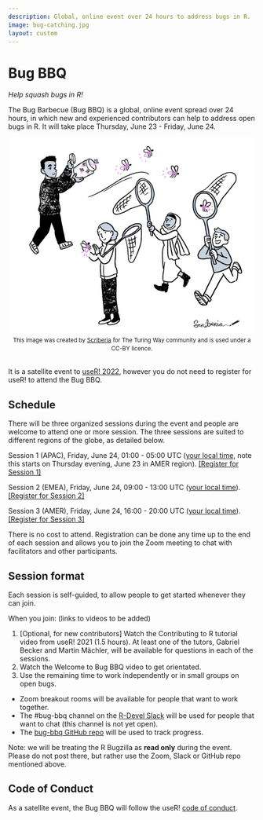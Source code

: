 ```yaml
---
description: Global, online event over 24 hours to address bugs in R.
image: bug-catching.jpg
layout: custom
---
```


# Bug BBQ

*Help squash bugs in R!*

The Bug Barbecue (Bug BBQ) is a global, online event spread over 24 hours, in which new and experienced contributors can help to address open bugs in R. It will take place Thursday, June 23 - Friday, June 24.

<center>
<img src="bug-catching.jpg" alt="People catching different insects in different ways - representing bugs in the R project." style="height:400px"><br>
<small>This image was created by <a href = "http://www.scriberia.co.uk/"> Scriberia</a> for The Turing Way community and is used under a CC-BY licence.<br><br></small>
</center>

It is a satellite event to [useR! 2022](https://user2022.r-project.org/), however you do not need to register for useR! to attend the Bug BBQ.

## Schedule

There will be three organized sessions during the event and people are welcome to attend one or more session.
The three sessions are suited to different regions of the globe, as detailed below.

Session 1 (APAC), Friday, June 24, 01:00  - 05:00 UTC ([your local time](https://www.timeanddate.com/worldclock/fixedtime.html?msg=Bug+BBQ+Session+1&iso=20220624T01&p1=%3A&ah=4), note this starts on Thursday evening, June 23 in AMER region). [[Register for Session 1]](https://rstudio.zoom.us/meeting/register/tJEkdOmrrTopHtSNgAoZ3EnYHxH51-29AGkD)  

Session 2 (EMEA), Friday, June 24, 09:00 - 13:00 UTC ([your local time](https://www.timeanddate.com/worldclock/fixedtime.html?msg=Bug+BBQ+Session+2&iso=20220624T09&p1=%3A&ah=4)). [[Register for Session 2]](https://rstudio.zoom.us/meeting/register/tJYsd-GgqD0vHtPwh-Ni67h7ArW0B0c9342L)

Session 3 (AMER), Friday, June 24, 16:00 - 20:00 UTC ([your local time](https://www.timeanddate.com/worldclock/fixedtime.html?msg=Bug+BBQ+Session+3&iso=20220624T16&p1=%3A&ah=4)). [[Register for Session 3]](https://rstudio.zoom.us/meeting/register/tJ0vd-6tqzovG9dSASxdZ93mbxOJs8MI2HX_)

There is no cost to attend. Registration can be done any time up to the end of each session and allows you to join the Zoom meeting to chat with facilitators and other participants.

## Session format

Each session is self-guided, to allow people to get started whenever they can join.

When you join: (links to videos to be added)

1. [Optional, for new contributors] Watch the Contributing to R tutorial video from useR! 2021 (1.5 hours). 
At least one of the tutors, Gabriel Becker and Martin Mächler, will be available for questions in each of the sessions.
2. Watch the Welcome to Bug BBQ video to get orientated.
3. Use the remaining time to work independently or in small groups on open bugs.
 - Zoom breakout rooms will be available for people that want to work together.
 - The #bug-bbq channel on the [R-Devel Slack](../slack) will be used for people that want to chat (this channel is not yet open).
 - The [bug-bbq GitHub repo](https://github.com/r-devel/bug-bbq) will be used to track progress.
 
Note: we will be treating the R Bugzilla as **read only** during the event. Please do not post there, but rather use the Zoom, Slack or GitHub repo mentioned above.
 
## Code of Conduct

As a satellite event, the Bug BBQ will follow the useR! [code of conduct](https://user2022.r-project.org/about/coc/).
